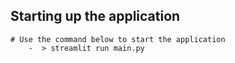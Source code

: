 
## Starting up the application
    # Use the command below to start the application  
        -  > streamlit run main.py   
